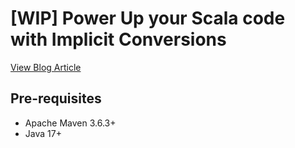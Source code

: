 # [WIP] Power Up your Scala code with Implicit Conversions

[View Blog Article]()

## Pre-requisites

* Apache Maven 3.6.3+
* Java 17+
